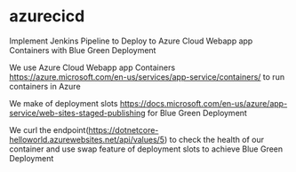 # azurecicd

Implement Jenkins Pipeline to Deploy to Azure Cloud Webapp app Containers with Blue Green Deployment

We use Azure Cloud Webapp app Containers https://azure.microsoft.com/en-us/services/app-service/containers/ to run containers in Azure

We make of deployment slots https://docs.microsoft.com/en-us/azure/app-service/web-sites-staged-publishing for Blue Green Deployment  

We curl the endpoint(https://dotnetcore-helloworld.azurewebsites.net/api/values/5) to check the health of our container and use swap feature of deployment slots to achieve Blue Green Deployment
